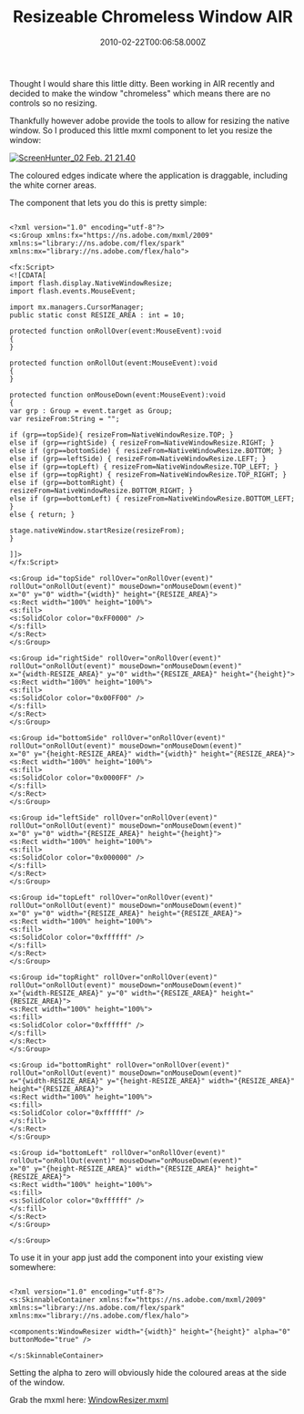﻿---
coverImage: /images/fallback-post-header.png
date: "2010-02-22T00:06:58.000Z"
tags:
  - air
  - component
  - flash
  - mxml
  - projects
  - resize
  - source
title: Resizeable Chromeless Window AIR
oldUrl: /mxml/resizeable-chromeless-window-air
---

Thought I would share this little ditty. Been working in AIR recently and decided to make the window "chromeless" which means there are no controls so no resizing.

Thankfully however adobe provide the tools to allow for resizing the native window. So I produced this little mxml component to let you resize the window:

<!-- more -->

[![](https://www.mikecann.blog/wp-content/uploads/2010/02/ScreenHunter_02-Feb.-21-21.40.gif "ScreenHunter_02 Feb. 21 21.40")](https://www.mikecann.blog/wp-content/uploads/2010/02/ScreenHunter_02-Feb.-21-21.40.gif)

The coloured edges indicate where the application is draggable, including the white corner areas.

The component that lets you do this is pretty simple:

```

<?xml version="1.0" encoding="utf-8"?>
<s:Group xmlns:fx="https://ns.adobe.com/mxml/2009"
xmlns:s="library://ns.adobe.com/flex/spark"
xmlns:mx="library://ns.adobe.com/flex/halo">

<fx:Script>
<![CDATA[
import flash.display.NativeWindowResize;
import flash.events.MouseEvent;

import mx.managers.CursorManager;
public static const RESIZE_AREA : int = 10;

protected function onRollOver(event:MouseEvent):void
{
}

protected function onRollOut(event:MouseEvent):void
{
}

protected function onMouseDown(event:MouseEvent):void
{
var grp : Group = event.target as Group;
var resizeFrom:String = "";

if (grp==topSide){ resizeFrom=NativeWindowResize.TOP; }
else if (grp==rightSide) { resizeFrom=NativeWindowResize.RIGHT; }
else if (grp==bottomSide) { resizeFrom=NativeWindowResize.BOTTOM; }
else if (grp==leftSide) { resizeFrom=NativeWindowResize.LEFT; }
else if (grp==topLeft) { resizeFrom=NativeWindowResize.TOP_LEFT; }
else if (grp==topRight) { resizeFrom=NativeWindowResize.TOP_RIGHT; }
else if (grp==bottomRight) { resizeFrom=NativeWindowResize.BOTTOM_RIGHT; }
else if (grp==bottomLeft) { resizeFrom=NativeWindowResize.BOTTOM_LEFT; }
else { return; }

stage.nativeWindow.startResize(resizeFrom);
}

]]>
</fx:Script>

<s:Group id="topSide" rollOver="onRollOver(event)" rollOut="onRollOut(event)" mouseDown="onMouseDown(event)"
x="0" y="0" width="{width}" height="{RESIZE_AREA}">
<s:Rect width="100%" height="100%">
<s:fill>
<s:SolidColor color="0xFF0000" />
</s:fill>
</s:Rect>
</s:Group>

<s:Group id="rightSide" rollOver="onRollOver(event)" rollOut="onRollOut(event)" mouseDown="onMouseDown(event)"
x="{width-RESIZE_AREA}" y="0" width="{RESIZE_AREA}" height="{height}">
<s:Rect width="100%" height="100%">
<s:fill>
<s:SolidColor color="0x00FF00" />
</s:fill>
</s:Rect>
</s:Group>

<s:Group id="bottomSide" rollOver="onRollOver(event)" rollOut="onRollOut(event)" mouseDown="onMouseDown(event)"
x="0" y="{height-RESIZE_AREA}" width="{width}" height="{RESIZE_AREA}">
<s:Rect width="100%" height="100%">
<s:fill>
<s:SolidColor color="0x0000FF" />
</s:fill>
</s:Rect>
</s:Group>

<s:Group id="leftSide" rollOver="onRollOver(event)" rollOut="onRollOut(event)" mouseDown="onMouseDown(event)"
x="0" y="0" width="{RESIZE_AREA}" height="{height}">
<s:Rect width="100%" height="100%">
<s:fill>
<s:SolidColor color="0x000000" />
</s:fill>
</s:Rect>
</s:Group>

<s:Group id="topLeft" rollOver="onRollOver(event)" rollOut="onRollOut(event)" mouseDown="onMouseDown(event)"
x="0" y="0" width="{RESIZE_AREA}" height="{RESIZE_AREA}">
<s:Rect width="100%" height="100%">
<s:fill>
<s:SolidColor color="0xffffff" />
</s:fill>
</s:Rect>
</s:Group>

<s:Group id="topRight" rollOver="onRollOver(event)" rollOut="onRollOut(event)" mouseDown="onMouseDown(event)"
x="{width-RESIZE_AREA}" y="0" width="{RESIZE_AREA}" height="{RESIZE_AREA}">
<s:Rect width="100%" height="100%">
<s:fill>
<s:SolidColor color="0xffffff" />
</s:fill>
</s:Rect>
</s:Group>

<s:Group id="bottomRight" rollOver="onRollOver(event)" rollOut="onRollOut(event)" mouseDown="onMouseDown(event)"
x="{width-RESIZE_AREA}" y="{height-RESIZE_AREA}" width="{RESIZE_AREA}" height="{RESIZE_AREA}">
<s:Rect width="100%" height="100%">
<s:fill>
<s:SolidColor color="0xffffff" />
</s:fill>
</s:Rect>
</s:Group>

<s:Group id="bottomLeft" rollOver="onRollOver(event)" rollOut="onRollOut(event)" mouseDown="onMouseDown(event)"
x="0" y="{height-RESIZE_AREA}" width="{RESIZE_AREA}" height="{RESIZE_AREA}">
<s:Rect width="100%" height="100%">
<s:fill>
<s:SolidColor color="0xffffff" />
</s:fill>
</s:Rect>
</s:Group>

</s:Group>

```

To use it in your app just add the component into your existing view somewhere:

```

<?xml version="1.0" encoding="utf-8"?>
<s:SkinnableContainer xmlns:fx="https://ns.adobe.com/mxml/2009" xmlns:s="library://ns.adobe.com/flex/spark" xmlns:mx="library://ns.adobe.com/flex/halo">

<components:WindowResizer width="{width}" height="{height}" alpha="0" buttonMode="true" />

</s:SkinnableContainer>

```

Setting the alpha to zero will obviously hide the coloured areas at the side of the window.

Grab the mxml here: [WindowResizer.mxml](https://www.mikecann.blog/Files/WindowResizer.mxml)
